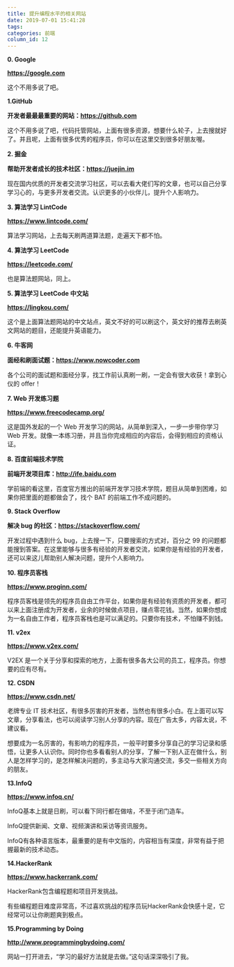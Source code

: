 ```yaml
---
title: 提升编程水平的相关网站
date: 2019-07-01 15:41:28
tags:
categories: 前端
column_id: 12
---
```


**0. Google**

**https://google.com**

这个不用多说了吧。

**1.GitHub** 

**开发者最最最重要的网站：https://github.com**

这个不用多说了吧，代码托管网站，上面有很多资源，想要什么轮子，上去搜就好了。并且呢，上面有很多优秀的程序员，你可以在这里交到很多好朋友喔。

**2. 掘金** 

**帮助开发者成长的技术社区：https://juejin.im**

现在国内优质的开发者交流学习社区，可以去看大佬们写的文章，也可以自己分享学习心的，与更多开发者交流。认识更多的小伙伴儿，提升个人影响力。



**3. 算法学习 LintCode**

**https://www.lintcode.com/**

算法学习网站，上去每天刷两道算法题，走遍天下都不怕。

**4. 算法学习 LeetCode**

**https://leetcode.com/**

也是算法题网站，同上。

**5. 算法学习 LeetCode 中文站**

**https://lingkou.com/**

这个是上面算法题网站的中文站点，英文不好的可以刷这个，英文好的推荐去刷英文网站的题目，还能提升英语能力。

**6. 牛客网** 

**面经和刷面试题：https://www.nowcoder.com**

各个公司的面试题和面经分享，找工作前认真刷一刷，一定会有很大收获！拿到心仪的 offer！

**7. Web 开发练习题**

**https://www.freecodecamp.org/**

这是国外发起的一个 Web 开发学习的网站，从简单到深入，一步一步带你学习 Web 开发。就像一本练习册，并且当你完成相应的内容后，会得到相应的资格认证。

**8. 百度前端技术学院**

**前端开发项目库：http://ife.baidu.com**

学前端的看这里，百度官方推出的前端开发学习技术学院，题目从简单到困难，如果你把里面的题都做会了，找个 BAT 的前端工作不成问题的。

**9. Stack Overflow** 

**解决 bug 的社区：https://stackoverflow.com/**

开发过程中遇到什么 bug，上去搜一下，只要搜索的方式对，百分之 99 的问题都能搜到答案。在这里能够与很多有经验的开发者交流，如果你是有经验的开发者，还可以来这儿帮助别人解决问题，提升个人影响力。

**10. 程序员客栈**

**https://www.proginn.com/**

程序员客栈是领先的程序员自由工作平台，如果你是有经验有资质的开发者，都可以来上面注册成为开发者，业余的时候做点项目，赚点零花钱。当然，如果你想成为一名自由工作者，程序员客栈也是可以满足的。只要你有技术，不怕赚不到钱。

**11. v2ex**

**https://www.v2ex.com/**

V2EX 是一个关于分享和探索的地方，上面有很多各大公司的员工，程序员。你想要的应有尽有。

**12. CSDN**

**https://www.csdn.net/**

老牌专业 IT 技术社区，有很多厉害的开发者，当然也有很多小白。在上面可以写文章，分享看法，也可以阅读学习别人分享的内容。现在广告太多，内容太说，不建议看。

想要成为一名厉害的，有影响力的程序员，一般平时要多分享自己的学习记录和感悟，让更多人认识你。同时你也多看看别人的分享，了解一下别人正在做什么，别人是怎样学习的，是怎样解决问题的，多主动与大家沟通交流，多交一些相关方向的朋友。

**13.InfoQ**

**https://www.infoq.cn/**

InfoQ基本上就是日刷，可以看下同行都在做啥，不至于闭门造车。

InfoQ提供新闻、文章、视频演讲和采访等资讯服务。

InfoQ有各种语言版本，最重要的是有中文版的，内容相当有深度，非常有益于把握最新的技术动态。

**14.HackerRank**

**https://www.hackerrank.com/**

HackerRank包含编程题和项目开发挑战。

有些编程题目难度非常高，不过喜欢挑战的程序员玩HackerRank会快感十足，它经常可以让你刷题爽到极点。

**15.Programming by Doing**

**http://www.programmingbydoing.com/**

网站一打开进去，“学习的最好方法就是去做。”这句话深深吸引了我。